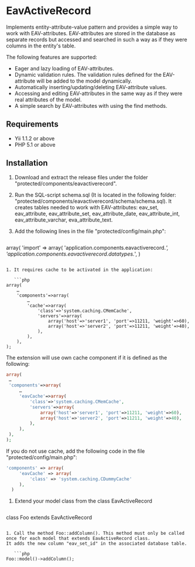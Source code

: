 EavActiveRecord
=========

Implements entity-attribute-value pattern and provides a simple way to work with EAV-attributes. EAV-attributes are stored in the database as separate records but accessed and searched in such a way as if they were columns in the entity's table.

The following features are supported:

  - Eager and lazy loading of EAV-attributes.
  - Dynamic validation rules. The validation rules defined for the EAV-attribute will be added to the model dynamically.
  - Automatically inserting/updating/deleting EAV-attribute values.
  - Accessing and editing EAV-attributes in the same way as if they were real attributes of the model.
  - A simple search by EAV-attributes with using the find methods.

Requirements
------------

- Yii 1.1.2 or above
- PHP 5.1 or above



Installation
------------

1. Download and extract the release files under the folder "protected/components/eavactiverecord".
1. Run the SQL-script schema.sql (It is located in the following folder: "protected/components/eavactiverecord/schema/schema.sql). It creates tables needed to work with EAV-attributes: eav_set, eav_attribute, eav_attribute_set, eav_attribute_date, eav_attribute_int, eav_attribute_varchar, eva_attribute_text.
1. Add the following lines in the file "protected/config/main.php":

   ```php
array(
     'import' => array(
     'application.components.eavactiverecord.*',
     'application.components.eavactiverecord.datatypes.*',
)
```

1. It requires cache to be activated in the application: 

   ```php
array(
    …
    'components'=>array(
        …
        'cache'=>array(
            'class'=>'system.caching.CMemCache',
            'servers'=>array(
                array('host'=>'server1', 'port'=>11211, 'weight'=>60),
                array('host'=>'server2', 'port'=>11211, 'weight'=>40),
            ),
        ),
    ),
);
```

   The extension will use own cache component if it is defined as the following:

   ```php
array(
    …
    'components'=>array(
        …
        'eavCache'=>array(
            'class'=>'system.caching.CMemCache',
            'servers'=>array(
                array('host'=>'server1', 'port'=>11211, 'weight'=>60),
                array('host'=>'server2', 'port'=>11211, 'weight'=>40),
            ),
        ),
    ),
);
```
   If you do not use cache, add the following code in the file "protected/config/main.php":

   ```php
'components' => array(
        'eavCache' => array(
            'class' => 'system.caching.CDummyCache'
        ),
     )
```

1. Extend your model class from the class EavActiveRecord

   ```php
class Foo extends EavActiveRecord
```

1. Call the method Foo::addColumn(). This method must only be called once for each model that extends EavActiveRecord class. 
It adds the new column "eav_set_id" in the associated database table.

   ```php
Foo::model()->addColumn();
```
